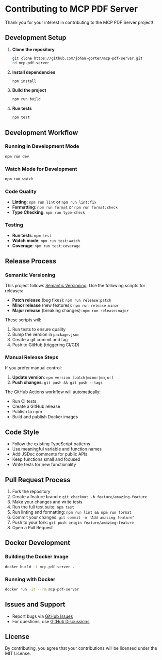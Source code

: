 # Contributing to MCP PDF Server

Thank you for your interest in contributing to the MCP PDF Server project!

## Development Setup

1. **Clone the repository**
   ```bash
   git clone https://github.com/johan-gorter/mcp-pdf-server.git
   cd mcp-pdf-server
   ```

2. **Install dependencies**
   ```bash
   npm install
   ```

3. **Build the project**
   ```bash
   npm run build
   ```

4. **Run tests**
   ```bash
   npm test
   ```

## Development Workflow

### Running in Development Mode
```bash
npm run dev
```

### Watch Mode for Development
```bash
npm run watch
```

### Code Quality
- **Linting**: `npm run lint` or `npm run lint:fix`
- **Formatting**: `npm run format` or `npm run format:check`
- **Type Checking**: `npm run type-check`

### Testing
- **Run tests**: `npm test`
- **Watch mode**: `npm run test:watch`
- **Coverage**: `npm run test:coverage`

## Release Process

### Semantic Versioning
This project follows [Semantic Versioning](https://semver.org/). Use the following scripts for releases:

- **Patch release** (bug fixes): `npm run release:patch`
- **Minor release** (new features): `npm run release:minor`  
- **Major release** (breaking changes): `npm run release:major`

These scripts will:
1. Run tests to ensure quality
2. Bump the version in `package.json`
3. Create a git commit and tag
4. Push to GitHub (triggering CI/CD)

### Manual Release Steps
If you prefer manual control:

1. **Update version**: `npm version [patch|minor|major]`
2. **Push changes**: `git push && git push --tags`

The GitHub Actions workflow will automatically:
- Run CI tests
- Create a GitHub release
- Publish to npm
- Build and publish Docker images

## Code Style

- Follow the existing TypeScript patterns
- Use meaningful variable and function names
- Add JSDoc comments for public APIs
- Keep functions small and focused
- Write tests for new functionality

## Pull Request Process

1. Fork the repository
2. Create a feature branch: `git checkout -b feature/amazing-feature`
3. Make your changes and write tests
4. Run the full test suite: `npm test`
5. Run linting and formatting: `npm run lint && npm run format`
6. Commit your changes: `git commit -m 'Add amazing feature'`
7. Push to your fork: `git push origin feature/amazing-feature`
8. Open a Pull Request

## Docker Development

### Building the Docker Image
```bash
docker build -t mcp-pdf-server .
```

### Running with Docker
```bash
docker run -it --rm mcp-pdf-server
```

## Issues and Support

- Report bugs via [GitHub Issues](https://github.com/johan-gorter/mcp-pdf-server/issues)
- For questions, use [GitHub Discussions](https://github.com/johan-gorter/mcp-pdf-server/discussions)

## License

By contributing, you agree that your contributions will be licensed under the MIT License.
